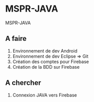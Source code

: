 # MSPR-JAVA
MSPR-JAVA

## A faire 
1. Environnement de dev Android 
2. Environnement de dev Eclipse => Git
3. Création des comptes pour Firebase
4. Création de la BDD sur Firebase

## A chercher
1. Connexion JAVA vers Firebase
